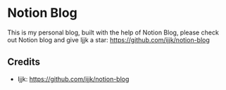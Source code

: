 # Notion Blog

This is my personal blog, built with the help of Notion Blog, please check out Notion blog and give Ijjk a star: https://github.com/ijjk/notion-blog

## Credits

- Ijjk: https://github.com/ijjk/notion-blog
